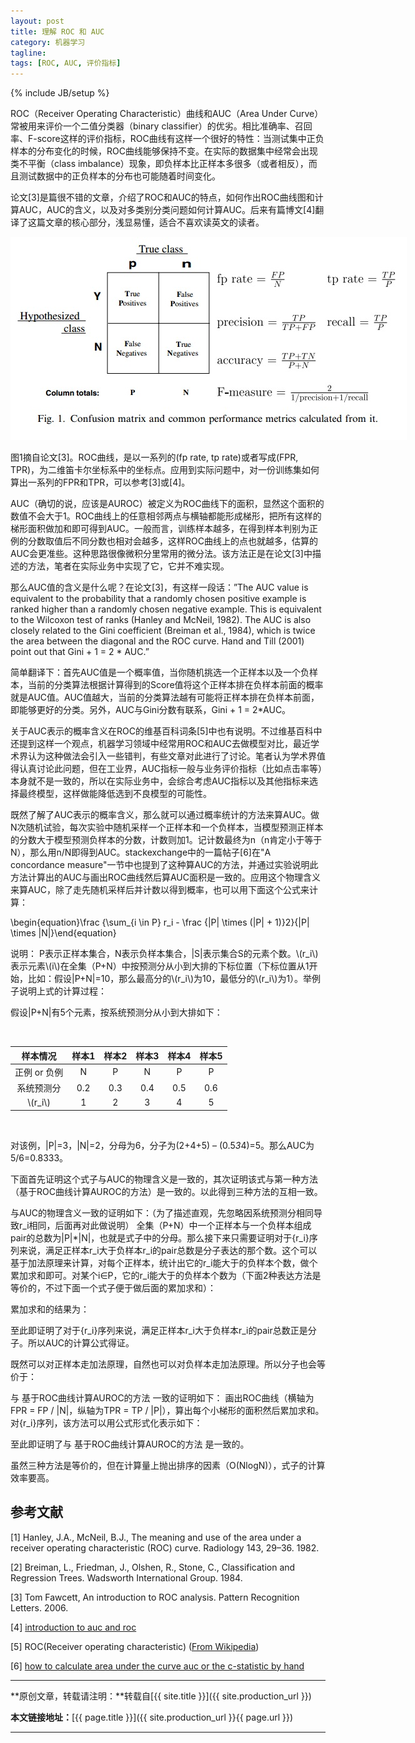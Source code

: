 ```yaml
---
layout: post
title: 理解 ROC 和 AUC
category: 机器学习
tagline: 
tags: [ROC, AUC, 评价指标]
---
```

{% include JB/setup %}

ROC（Receiver Operating Characteristic）曲线和AUC（Area Under Curve）常被用来评价一个二值分类器（binary classifier）的优劣。相比准确率、召回率、F-score这样的评价指标，ROC曲线有这样一个很好的特性：当测试集中正负样本的分布变化的时候，ROC曲线能够保持不变。在实际的数据集中经常会出现类不平衡（class imbalance）现象，即负样本比正样本多很多（或者相反），而且测试数据中的正负样本的分布也可能随着时间变化。

论文[3]是篇很不错的文章，介绍了ROC和AUC的特点，如何作出ROC曲线图和计算AUC，AUC的含义，以及对多类别分类问题如何计算AUC。后来有篇博文[4]翻译了这篇文章的核心部分，浅显易懂，适合不喜欢读英文的读者。

<div align="center">
  <img src="/images/2015-11-20-understanding-ROC-and-AUC-figure1.jpg" style="max-width:634px; text-align:center" alt=""/>
</div>

图1摘自论文[3]。ROC曲线，是以一系列的(fp rate, tp rate)或者写成(FPR, TPR)，为二维笛卡尔坐标系中的坐标点。应用到实际问题中，对一份训练集如何算出一系列的FPR和TPR，可以参考[3]或[4]。

AUC（确切的说，应该是AUROC）被定义为ROC曲线下的面积，显然这个面积的数值不会大于1。ROC曲线上的任意相邻两点与横轴都能形成梯形，把所有这样的梯形面积做加和即可得到AUC。一般而言，训练样本越多，在得到样本判别为正例的分数取值后不同分数也相对会越多，这样ROC曲线上的点也就越多，估算的AUC会更准些。这种思路很像微积分里常用的微分法。该方法正是在论文[3]中描述的方法，笔者在实际业务中实现了它，它并不难实现。

那么AUC值的含义是什么呢？在论文[3]，有这样一段话：”The AUC value is equivalent to the probability that a randomly chosen positive example is ranked higher than a randomly chosen negative example. This is equivalent to the Wilcoxon test of ranks (Hanley and McNeil, 1982). The AUC is also closely related to the Gini coefficient (Breiman et al., 1984), which is twice the area between the diagonal and the ROC curve. Hand and Till (2001) point out that Gini + 1 = 2 * AUC.”

简单翻译下：首先AUC值是一个概率值，当你随机挑选一个正样本以及一个负样本，当前的分类算法根据计算得到的Score值将这个正样本排在负样本前面的概率就是AUC值。AUC值越大，当前的分类算法越有可能将正样本排在负样本前面，即能够更好的分类。另外，AUC与Gini分数有联系，Gini + 1 = 2*AUC。

关于AUC表示的概率含义在ROC的维基百科词条[5]中也有说明。不过维基百科中还提到这样一个观点，机器学习领域中经常用ROC和AUC去做模型对比，最近学术界认为这种做法会引入一些错判，有些文章对此进行了讨论。笔者认为学术界值得认真讨论此问题，但在工业界，AUC指标一般与业务评价指标（比如点击率等）本身就不是一致的，所以在实际业务中，会综合考虑AUC指标以及其他指标来选择最终模型，这样做能降低选到不良模型的可能性。

既然了解了AUC表示的概率含义，那么就可以通过概率统计的方法来算AUC。做N次随机试验，每次实验中随机采样一个正样本和一个负样本，当模型预测正样本的分数大于模型预测负样本的分数，计数则加1。记计数最终为n（n肯定小于等于N），那么用n/N即得到AUC。stackexchange中的一篇帖子[6]在"A concordance measure"一节中也提到了这种算AUC的方法，并通过实验说明此方法计算出的AUC与画出ROC曲线然后算AUC面积是一致的。应用这个物理含义来算AUC，除了走先随机采样后并计数以得到概率，也可以用下面这个公式来计算：

\begin{equation}\frac {\sum_{i \in P} r_i - \frac {\|P\| \times (\|P\| + 1)}2}{\|P\| \times \|N\|}\end{equation}

说明：
P表示正样本集合，N表示负样本集合，|S|表示集合S的元素个数。\\(r_i\\)表示元素\\(i\\)在全集（P+N）中按预测分从小到大排的下标位置（下标位置从1开始，比如：假设|P+N|=10，那么最高分的\\(r_i\\)为10，最低分的\\(r_i\\)为1）。举例子说明上式的计算过程：

假设|P+N|有5个元素，按系统预测分从小到大排如下：

<br/>

|     样本情况    | 样本1 | 样本2 | 样本3 | 样本4 | 样本5 |
| :-------------: |:-----:|:-----:|:-----:|:-----:|:-----:|
|  正例 or 负例   |   N   |   P   |   N   |   P   |   P   |
|   系统预测分    |  0.2  |  0.3  |  0.4  |  0.5  |  0.6  |
|   \\(r_i\\)     |   1   |   2   |   3   |   4   |   5   |

<br/>

对该例，|P|=3，|N|=2，分母为6，分子为(2+4+5) – (0.5*3*4)=5。那么AUC为5/6=0.8333。

下面首先证明这个式子与AUC的物理含义是一致的，其次证明该式与第一种方法（基于ROC曲线计算AUROC的方法）是一致的。以此得到三种方法的互相一致。

与AUC的物理含义一致的证明如下：（为了描述直观，先忽略因系统预测分相同导致r_i相同，后面再对此做说明）
全集（P+N）中一个正样本与一个负样本组成pair的总数为|P|*|N|，也就是式子中的分母。那么接下来只需要证明对于{r_i}序列来说，满足正样本r_i大于负样本r_i的pair总数是分子表达的那个数。这个可以基于加法原理来计算，对每个正样本，统计出它的r_i能大于的负样本个数，做个累加求和即可。对某个i∈P，它的r_i能大于的负样本个数为（下面2种表达方法是等价的，不过下面一个式子便于做后面的累加求和）：


累加求和的结果为：


至此即证明了对于{r_i}序列来说，满足正样本r_i大于负样本r_i的pair总数正是分子。所以AUC的计算公式得证。

既然可以对正样本走加法原理，自然也可以对负样本走加法原理。所以分子也会等价于：


与 基于ROC曲线计算AUROC的方法 一致的证明如下：
画出ROC曲线（横轴为FPR = FP / |N|，纵轴为TPR = TP / |P|），算出每个小梯形的面积然后累加求和。对{r_i}序列，该方法可以用公式形式化表示如下：



至此即证明了与 基于ROC曲线计算AUROC的方法 是一致的。

虽然三种方法是等价的，但在计算量上抛出排序的因素（O(NlogN)），式子的计算效率要高。



## 参考文献

[1] Hanley, J.A., McNeil, B.J., The meaning and use of the area under a receiver operating characteristic (ROC) curve. Radiology 143, 29–36. 1982.

[2] Breiman, L., Friedman, J., Olshen, R., Stone, C., Classification and Regression Trees. Wadsworth International Group. 1984.

[3] Tom Fawcett, An introduction to ROC analysis. Pattern Recognition Letters. 2006.

[4] [introduction to auc and roc](http://alexkong.net/2013/06/introduction-to-auc-and-roc/)

[5] ROC(Receiver operating characteristic) ([From Wikipedia](https://en.wikipedia.org/wiki/Receiver_operating_characteristic))

[6] [how to calculate area under the curve auc or the c-statistic by hand](http://stats.stackexchange.com/questions/145566/how-to-calculate-area-under-the-curve-auc-or-the-c-statistic-by-hand)

* * *

**原创文章，转载请注明：**转载自[{{ site.title }}]({{ site.production_url }})

**本文链接地址：**[{{ page.title }}]({{ site.production_url }}{{ page.url }})

* * *
